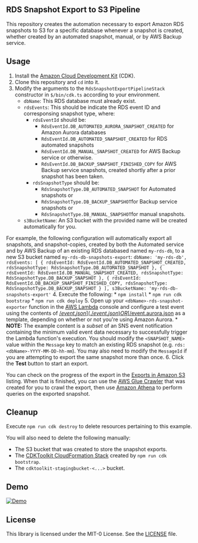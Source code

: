 ## RDS Snapshot Export to S3 Pipeline

This repository creates the automation necessary to export Amazon RDS snapshots to S3 for a specific database whenever a snapshot is created, 
whether created by an automated snapshot, manual, or by AWS Backup service.

## Usage

1. Install the [Amazon Cloud Development Kit](https://aws.amazon.com/cdk/) (CDK).
2. Clone this repository and `cd` into it.
3. Modify the arguments to the `RdsSnapshotExportPipelineStack` constructor in `$/bin/cdk.ts` according to your environment.
    * `dbName`: This RDS database must already exist.
    * `rdsEvents`: This should be indicate the RDS event ID and corresponsing snapshot type, where:
      * `rdsEventId` should be:
        * `RdsEventId.DB_AUTOMATED_AURORA_SNAPSHOT_CREATED` for Amazon Aurora databases
        * `RdsEventId.DB_AUTOMATED_SNAPSHOT_CREATED` for RDS automated snapshots
        * `RdsEventId.DB_MANUAL_SNAPSHOT_CREATED` for AWS Backup service or otherwise.
        * `RdsEventId.DB_BACKUP_SNAPSHOT_FINISHED_COPY` for AWS Backup service snapshots, created shortly after a prior snapshot has been taken.
      * `rdsSnapshotType` should be:
        * `RdsSnapshotType.DB_AUTOMATED_SNAPSHOT` for Automated snapshots or 
        * `RdsSnapshotType.DB_BACKUP_SNAPSHOT`for Backup service snapshots or
        * `RdsSnapshotType.DB_MANUAL_SNAPSHOT`for manual snapshots.
    * `s3BucketName`: An S3 bucket with the provided name will be created automatically for you.

  For example, the following configuration will automatically export all snapshots, and snapshot-copies, created by both the Automated service 
  and by AWS Backup of an existing RDS databased named `my-rds-db`, to a new S3 bucket named `my-rds-db-snapshots-export`:
    ```
    dbName: 'my-rds-db',
    rdsEvents: [
      {
        rdsEventId: RdsEventId.DB_AUTOMATED_SNAPSHOT_CREATED,
        rdsSnapshotType: RdsSnapshotType.DB_AUTOMATED_SNAPSHOT
      },
      {
        rdsEventId: RdsEventId.DB_MANUAL_SNAPSHOT_CREATED,
        rdsSnapshotType: RdsSnapshotType.DB_BACKUP_SNAPSHOT
      },
      {
        rdsEventId: RdsEventId.DB_BACKUP_SNAPSHOT_FINISHED_COPY,
        rdsSnapshotType: RdsSnapshotType.DB_BACKUP_SNAPSHOT
      }
    ],
    s3BucketName: 'my-rds-db-snapshots-export'
    ```
4. Execute the following:
    * `npm install`
    * `npm run cdk bootstrap`
    * `npm run cdk deploy`
5. Open up your `<dbName>-rds-snapshot-exporter` function in the [AWS Lambda](https://console.aws.amazon.com/lambda/home) console and configure a test event using the contents of [$/event.json](./event.json) OR [$/event.aurora.json](./event.aurora.json) as a template, depending on whether or not you're using Amazon Aurora.
    * **NOTE:** The example content is a *subset* of an SNS event notification containing the minimum valid event data necessary to successfully trigger the Lambda function's execution. You should modify the `<SNAPSHOT_NAME>` value within the `Message` key to match an existing RDS snapshot (e.g. `rds:<dbName>-YYYY-MM-DD-hh-mm`). You may also need to modify the `MessageId` if you are attempting to export the same snapshot more than once.
6. Click the **Test** button to start an export.

You can check on the progress of the export in the [Exports in Amazon S3](https://console.aws.amazon.com/rds/home#snapshots-list:tab=exporttos3) listing. When that is finished, you can use the [AWS Glue Crawler](https://console.aws.amazon.com/glue/home#catalog:tab=crawlers) that was created for you to crawl the export, then use [Amazon Athena](https://console.aws.amazon.com/athena/home#query) to perform queries on the exported snapshot.

## Cleanup

Execute `npm run cdk destroy` to delete resources pertaining to this example.

You will also need to delete the following manually:
   * The S3 bucket that was created to store the snapshot exports.
   * The [CDKToolkit CloudFormation Stack](https://console.aws.amazon.com/cloudformation/home#/stacks?filteringText=CDKToolkit) created by `npm run cdk bootstrap`.
   * The `cdktoolkit-stagingbucket-<...>` bucket.

## Demo

[![Demo](.github/demo-video.png)](https://www.youtube.com/watch?v=lyNGeDg6EII)

## License

This library is licensed under the MIT-0 License. See the [LICENSE](./LICENSE) file.
